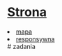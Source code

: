 # [Strona](https://ugkontzal.github.io)

<li><a href="https://ugkontzal.github.io/docs/cern.html">mapa</a></li>
<li><a href="https://ugkontzal.github.io/docs/respons.html">responsywna</a></li>
# zadania
